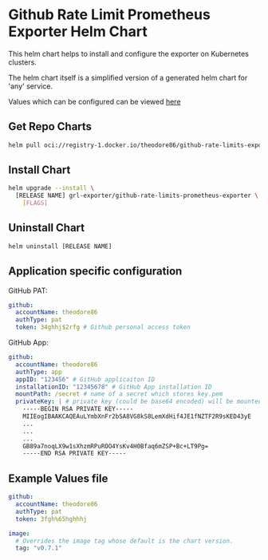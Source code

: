 # Github Rate Limit Prometheus Exporter Helm Chart

This helm chart helps to install and configure the exporter on Kubernetes clusters.

The helm chart itself is a simplified version of a generated helm chart for 'any' service.

Values which can be configured can be viewed [here](values.yaml)

## Get Repo Charts

```sh
helm pull oci://registry-1.docker.io/theodore86/github-rate-limits-exporter [FLAGS]
```

## Install Chart

```sh
helm upgrade --install \
  [RELEASE NAME] grl-exporter/github-rate-limits-prometheus-exporter \
    [FLAGS]
```

## Uninstall Chart

```sh
helm uninstall [RELEASE NAME]
```

## Application specific configuration

GitHub PAT:

```yaml
github:
  accountName: theodore86
  authType: pat
  token: 34ghhj$2rfg # Github personal access token
```

GitHub App:

```yaml
github:
  accountName: theodore86
  authType: app
  appID: "123456" # GitHub applicaiton ID
  installationID: "12345678" # GitHub App installation ID
  mountPath: /secret # name of a secret which stores key.pem
  privateKey: | # private key (could be base64 encoded) will be mounted
    -----BEGIN RSA PRIVATE KEY-----
    MIIEogIBAAKCAQEAuLYmbXnFr2bSA8VG8kS8LemXdHif4JE1fNZTF2R9sKED43yE
    ...
    ...
    ...
    GB89a7noqLX9w1sXhzmRPuROO4YsKv4H0Bfaq6mZSP+Bc+LT9Pg=
    -----END RSA PRIVATE KEY-----
```

## Example Values file

```yaml
github:
  accountName: theodore86
  authType: pat
  token: 3fgh%65hghhhj

image:
  # Overrides the image tag whose default is the chart version.
  tag: "v0.7.1"
```
